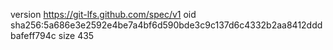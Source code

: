 version https://git-lfs.github.com/spec/v1
oid sha256:5a686e3e2592e4be7a4bf6d590bde3c9c137d6c4332b2aa8412dddbafeff794c
size 435
